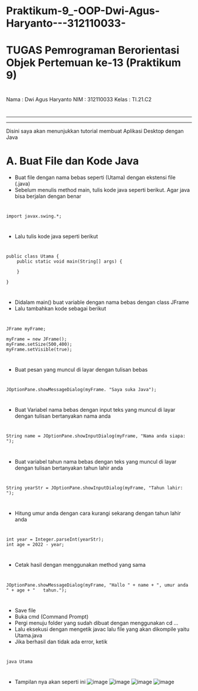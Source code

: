 # Praktikum-9_-OOP-Dwi-Agus-Haryanto---312110033-


# TUGAS Pemrograman Berorientasi Objek Pertemuan ke-13 (Praktikum 9)

#

Nama : Dwi Agus Haryanto
NIM : 312110033
Kelas : TI.21.C2

#

---------------------------------------------------------------------------------------------
---------------------------------------------------------------------------------------------

Disini saya akan menunjukkan tutorial membuat Aplikasi Desktop dengan Java

# A. Buat File dan Kode Java
* Buat file dengan nama bebas seperti (Utama) dengan ekstensi file (.java)
* Sebelum menulis method main, tulis kode java seperti berikut. Agar java bisa berjalan dengan benar
#
    import javax.swing.*;
#
* Lalu tulis kode java seperti berikut
#
    public class Utama {
        public static void main(String[] args) {
    
        }

    }
#
* Didalam main() buat variable dengan nama bebas dengan class JFrame
* Lalu tambahkan kode sebagai berikut
#
    JFrame myFrame;

    myFrame = new JFrame();
    myFrame.setSize(500,400);
    myFrame.setVisible(true);
#
* Buat pesan yang muncul di layar dengan tulisan bebas
#
    JOptionPane.showMessageDialog(myFrame. "Saya suka Java");
#
* Buat Variabel nama bebas dengan input teks yang muncul di layar dengan tulisan bertanyakan nama anda
#
    String name = JOptionPane.showInputDialog(myFrame, "Nama anda siapa: ");
#
* Buat variabel tahun nama bebas dengan teks yang muncul di layar dengan tulisan bertanyakan tahun lahir anda
#
    String yearStr = JOptionPane.showInputDialog(myFrame, "Tahun lahir: ");
 #   
* Hitung umur anda dengan cara kurangi sekarang dengan tahun lahir anda
#
    int year = Integer.parseInt(yearStr);
    int age = 2022 - year;
#
* Cetak hasil dengan menggunakan method yang sama
#
    JOptionPane.showMessageDialog(myFrame, "Hallo " + name + ", umur anda " + age + "   tahun.");
#
* Save file
* Buka  cmd  (Command Prompt)
* Pergi menuju folder yang sudah dibuat dengan menggunakan cd ...
* Lalu eksekusi dengan mengetik javac lalu file yang akan dikompile yaitu Utama.java
* Jika berhasil dan tidak ada error, ketik
#
    java Utama
#
* Tampilan nya akan seperti ini
![image](https://user-images.githubusercontent.com/31887335/209434076-194202af-dcbc-4b1f-8f28-4592921841eb.png)
![image](https://user-images.githubusercontent.com/31887335/209434108-c26531e6-93ce-4be9-a054-a10df3a59fa3.png)
![image](https://user-images.githubusercontent.com/31887335/209434128-730383e4-bc3c-40ce-8978-fc0737fe6056.png)
![image](https://user-images.githubusercontent.com/31887335/209434151-af021366-a25d-4785-9ebf-d060e1a55ef7.png)


